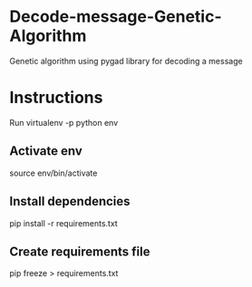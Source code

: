 # Decode-message-Genetic-Algorithm
Genetic algorithm using pygad library for decoding a message

# Instructions
Run virtualenv -p python env

## Activate env
source env/bin/activate

## Install dependencies
pip install -r requirements.txt

## Create requirements file
pip freeze > requirements.txt